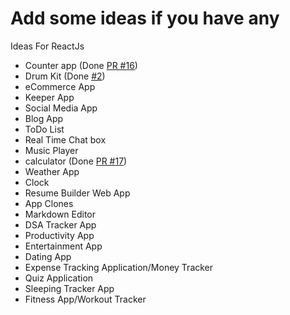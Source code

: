 # Add some ideas if you have any
Ideas For ReactJs
- Counter app (Done [PR #16](https://github.com/devvsakib/hacktoberfest-react-project/tree/main/PROJECTS/React%20Counter%20App))
- Drum Kit (Done [#2](https://github.com/devvsakib/hacktoberfest-react-project/tree/main/PROJECTS/Drum%20Kit))
- eCommerce App
- Keeper App
- Social Media App
- Blog App
- ToDo List
- Real Time Chat box
- Music Player
- calculator (Done [PR #17](https://github.com/devvsakib/hacktoberfest-react-project/tree/main/PROJECTS/React%20Calculator))
- Weather App
- Clock 
- Resume Builder Web App
- App Clones 
- Markdown Editor
- DSA Tracker App
- Productivity App
- Entertainment App
- Dating App
- Expense Tracking Application/Money Tracker
- Quiz Application
- Sleeping Tracker App
- Fitness App/Workout Tracker
